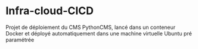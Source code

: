 # Infra-cloud-CICD
Projet de déploiement du CMS PythonCMS, lancé dans un conteneur Docker et déployé automatiquement dans une machine virtuelle Ubuntu pré paramétrée
